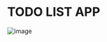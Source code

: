 # TODO LIST APP
![image](https://github.com/user-attachments/assets/8cead976-a6af-49ad-b173-df17f5b8832e)

